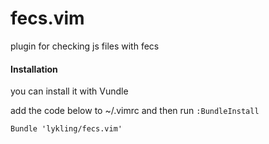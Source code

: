 fecs.vim
========
plugin for checking js files with fecs
#### Installation
you can install it with Vundle

add the code below to ~/.vimrc and then run `:BundleInstall`
```vimL
Bundle 'lykling/fecs.vim'
```
